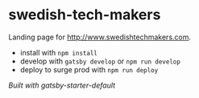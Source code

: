 # swedish-tech-makers

Landing page for http://www.swedishtechmakers.com.

- install with `npm install`
- develop with `gatsby develop` or `npm run develop`
- deploy to surge prod with `npm run deploy`

*Built with gatsby-starter-default*
